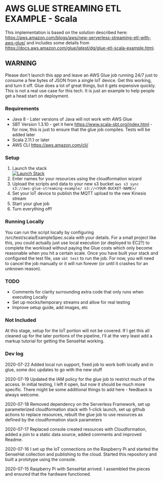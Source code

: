 # AWS GLUE STREAMING ETL EXAMPLE - Scala

This implementation is based on the solution described here: https://aws.amazon.com/blogs/aws/new-serverless-streaming-etl-with-aws-glue/ and includes some details from https://docs.aws.amazon.com/glue/latest/dg/glue-etl-scala-example.html.

## WARNING

Please don't launch this app and leave an AWS Glue job running 24/7 just to consume a few bytes of JSON from a single IoT device. Get this working, and turn it off. Glue does a lot of great things, but it gets expensive quickly. This is not a real use case for this tech. It is just an example to help people get a head start on deployment.

### Requirements

* Java 8 - Later versions of Java will not work with AWS Glue
* SBT Version 1.3.10 - get it here https://www.scala-sbt.org/index.html - for now, this is just to ensure that the glue job compiles. Tests will be added later
* Scala 2.11.1 or later
* AWS CLI https://aws.amazon.com/cli/

### Setup

1. Launch the stack  
[![Launch Stack](https://s3.amazonaws.com/cloudformation-examples/cloudformation-launch-stack.png)](https://console.aws.amazon.com/cloudformation/home?region=us-east-1#/stacks/new?stackName=GlueStreamingExample&templateURL=https://aws-glue-streaming-example.s3.amazonaws.com/cloudformation/primary-stack.yml)
1. Enter names for your resources using the cloudformation wizard
1. Upload the scripts and data to your new s3 bucket `aws s3 sync s3://aws-glue-streaming-example/ s3://<YOUR-BUCKET-NAME>/`
1. Set your IoT device to publish the MQTT upload to the new Kinesis stream
1. Start your glue job
1. Turn everything off!

### Running Locally

You can run the script locally by configuring /src/test/scala/ExampleSpec.scala with your details. For a small project like this, you could actually just use local execution (or deployed to EC2?) to complete the workload without paying the Glue costs which only become reasonable when you hit a certain scale. Once you have built your stack and configured the test file, use `sbt test` to run the job. For now, you will need to cancel the job manually or it will run forever (or until it crashes for an unknown reason).

### TODO

* Comments for clarity surrounding extra code that only runs when executing Locally
* Set up mocks/temporary streams and allow for real testing
* Improve setup guide, add images, etc

### Not Included

At this stage, setup for the IoT portion will not be covered. If I get this all cleaned up for the later portions of the pipeline, I'll at the very least add a markup tutorial for getting the SenseHat working.

### Dev log

2020-07-22 Added local run support, fixed job to work both locally and in glue, some doc updates to go with the new stuff  

2020-07-19 Updated the IAM policy for the glue job to restrict much of the access. In initial testing, I left it open, but now it should be much more specific. There might be some additional things to add here - feedback is always welcome.

2020-07-18 Removed dependency on the Serverless Framework, set up parameterized cloudformation stack with 1-click launch, set up github actions to replace resources, rebuilt the glue job to use resources as defined by the cloudformation stack parameters

2020-07-17 Replaced console created resources with Cloudformation, added a join to a static data source, added comments and improved Readme.  

2020-07-16 I set up the IoT connections on the Raspberry Pi and started the SenseHat collection and publishing to the cloud. Started this repository and built a prototype using the console.  

2020-07-15 Raspberry Pi with SenseHat arrived. I assembled the pieces and ensured that the hardware functioned.  

